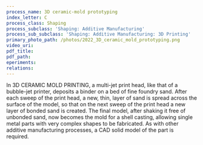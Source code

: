 ```yaml
---
process_name: 3D ceramic-mold prototyping
index_letter: C
process_class: Shaping
process_subclass: 'Shaping: Additive Manufacturing'
process_sub_subclass: 'Shaping: Additive Manufacturing: 3D Printing'
primary_photo_path: /photos/2022_3D_ceramic_mold_prototyping.png
video_uri:
pdf_title:
pdf_path:
eperiments:
relations:
---
```


In 3D CERAMIC MOLD PRINTING, a multi-jet print head, like that of a bubble-jet printer, deposits a binder on a bed of fine foundry sand. After each sweep of the print head, a new, thin, layer of sand is spread across the surface of the model, so that on the next sweep of the print head a new layer of bonded sand is created. The final model, after shaking it free of unbonded sand, now becomes the mold for a shell casting, allowing single metal parts with very complex shapes to be fabricated. As with other additive manufacturing processes, a CAD solid model of the part is required.